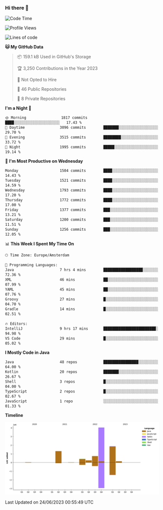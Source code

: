 ### Hi there 👋


<!--START_SECTION:waka-->
![Code Time](http://img.shields.io/badge/Code%20Time-3%2C265%20hrs%2027%20mins-blue)

![Profile Views](http://img.shields.io/badge/Profile%20Views-108-blue)

![Lines of code](https://img.shields.io/badge/From%20Hello%20World%20I%27ve%20Written-8.8%20million%20lines%20of%20code-blue)

**🐱 My GitHub Data** 

> 📦 159.1 kB Used in GitHub's Storage 
 > 
> 🏆 3,250 Contributions in the Year 2023
 > 
> 🚫 Not Opted to Hire
 > 
> 📜 46 Public Repositories 
 > 
> 🔑 8 Private Repositories 
 > 
**I'm a Night 🦉** 

```text
🌞 Morning                1817 commits        ████░░░░░░░░░░░░░░░░░░░░░   17.43 % 
🌆 Daytime                3096 commits        ███████░░░░░░░░░░░░░░░░░░   29.70 % 
🌃 Evening                3515 commits        ████████░░░░░░░░░░░░░░░░░   33.72 % 
🌙 Night                  1995 commits        █████░░░░░░░░░░░░░░░░░░░░   19.14 % 
```
📅 **I'm Most Productive on Wednesday** 

```text
Monday                   1504 commits        ████░░░░░░░░░░░░░░░░░░░░░   14.43 % 
Tuesday                  1521 commits        ████░░░░░░░░░░░░░░░░░░░░░   14.59 % 
Wednesday                1793 commits        ████░░░░░░░░░░░░░░░░░░░░░   17.20 % 
Thursday                 1772 commits        ████░░░░░░░░░░░░░░░░░░░░░   17.00 % 
Friday                   1377 commits        ███░░░░░░░░░░░░░░░░░░░░░░   13.21 % 
Saturday                 1200 commits        ███░░░░░░░░░░░░░░░░░░░░░░   11.51 % 
Sunday                   1256 commits        ███░░░░░░░░░░░░░░░░░░░░░░   12.05 % 
```


📊 **This Week I Spent My Time On** 

```text
🕑︎ Time Zone: Europe/Amsterdam

💬 Programming Languages: 
Java                     7 hrs 4 mins        ██████████████████░░░░░░░   72.36 % 
XML                      46 mins             ██░░░░░░░░░░░░░░░░░░░░░░░   07.99 % 
YAML                     45 mins             ██░░░░░░░░░░░░░░░░░░░░░░░   07.76 % 
Groovy                   27 mins             █░░░░░░░░░░░░░░░░░░░░░░░░   04.70 % 
Gradle                   14 mins             █░░░░░░░░░░░░░░░░░░░░░░░░   02.51 % 

🔥 Editors: 
IntelliJ                 9 hrs 17 mins       ████████████████████████░   94.98 % 
VS Code                  29 mins             █░░░░░░░░░░░░░░░░░░░░░░░░   05.02 % 
```

**I Mostly Code in Java** 

```text
Java                     48 repos            ████████████████░░░░░░░░░   64.00 % 
Kotlin                   20 repos            ███████░░░░░░░░░░░░░░░░░░   26.67 % 
Shell                    3 repos             █░░░░░░░░░░░░░░░░░░░░░░░░   04.00 % 
TypeScript               2 repos             █░░░░░░░░░░░░░░░░░░░░░░░░   02.67 % 
JavaScript               1 repo              ░░░░░░░░░░░░░░░░░░░░░░░░░   01.33 % 
```



**Timeline**

![Lines of Code chart](https://raw.githubusercontent.com/powercasgamer/powercasgamer/master/assets/bar_graph.png)


 Last Updated on 24/06/2023 00:55:49 UTC
<!--END_SECTION:waka-->
